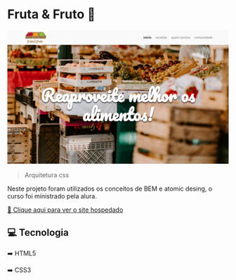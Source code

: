 # Fruta & Fruto 🍉

<img src=".github/preview-fruta&fruto.png" />

> Arquitetura css

Neste projeto foram utilizados os conceitos de BEM e atomic desing, o curso foi ministrado pela alura.

[🔗 Clique aqui para ver o site hospedado](https://ericodesenvolvedor.github.io/arquitetura-css/)

## 💻 Tecnologia

➡️ HTML5

➡️ CSS3